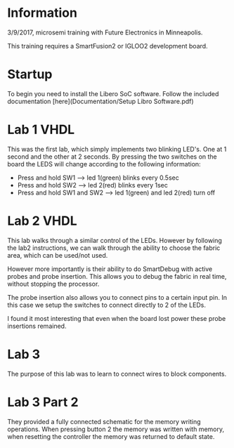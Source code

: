 # Information

3/9/2017, microsemi training with Future Electronics in Minneapolis.

This training requires a SmartFusion2 or IGLOO2 development board.

# Startup

To begin you need to install the Libero SoC software. Follow the included documentation [here](Documentation/Setup Libro Software.pdf)

# Lab 1 VHDL

This was the first lab, which simply implements two blinking LED's. One at 1 second and the other at 2 seconds. By pressing the two switches on the board the LEDS will change according to the following information:

* Press and hold SW1 --> led 1(green) blinks every 0.5sec
* Press and hold SW2 --> led 2(red) blinks every 1sec
* Press and hold SW1 and SW2 --> led 1(green) and led 2(red) turn off

# Lab 2 VHDL

This lab walks through a similar control of the LEDs. However by following the lab2 instructions, we can walk through the ability to choose the fabric area, which can be used/not used.

However more importantly is their ability to do SmartDebug with active probes and probe insertion. This allows you to debug the fabric in real time, without stopping the processor.

The probe insertion also allows you to connect pins to a certain input pin. In this case we setup the switches to connect directly to 2 of the LEDs. 

I found it most interesting that even when the board lost power these probe insertions remained. 

# Lab 3

The purpose of this lab was to learn to connect wires to block components.

# Lab 3 Part 2

They provided a fully connected schematic for the memory writing operations. When pressing button 2 the memory was written with memory, when resetting the controller the memory was returned to default state.

